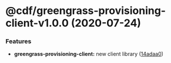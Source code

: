 # @cdf/greengrass-provisioning-client-v1.0.0 (2020-07-24)


### Features

* **greengrass-provisioning-client:** new client library ([14adaa0](https://git-codecommit.us-west-2.amazonaws.com/v1/repos/cdf-core/commit/14adaa0301fbbc247e7f285a9441f0b2c459f1c3))
